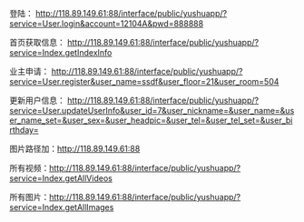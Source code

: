 登陆：
http://118.89.149.61:88/interface/public/yushuapp/?service=User.login&account=12104A&pwd=888888 

首页获取信息：
http://118.89.149.61:88/interface/public/yushuapp/?service=Index.getIndexInfo 

业主申请：
http://118.89.149.61:88/interface/public/yushuapp/?service=User.register&user_name=ssdf&user_floor=21&user_room=504 

更新用户信息：
http://118.89.149.61:88/interface/public/yushuapp/?service=User.updateUserInfo&user_id=7&user_nickname=&user_name=&user_name_set=&user_sex=&user_headpic=&user_tel=&user_tel_set=&user_birthday=

图片路径加：http://118.89.149.61:88

所有视频：http://118.89.149.61:88/interface/public/yushuapp/?service=Index.getAllVideos

所有图片：http://118.89.149.61:88/interface/public/yushuapp/?service=Index.getAllImages